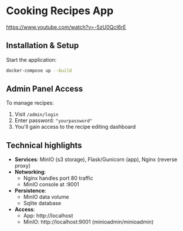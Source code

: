 # Cooking Recipes App
https://www.youtube.com/watch?v=-5zU0QcI6rE
## Installation & Setup
   Start the application:
   ```bash
   docker-compose up --build
   ```

## Admin Panel Access
To manage recipes:
1. Visit `/admin/login` 
2. Enter password: `"yourpassword"`
3. You'll gain access to the recipe editing dashboard


## Technical highlights 
- **Services**: MinIO (s3 storage), Flask/Gunicorn (app), Nginx (reverse proxy)
- **Networking**:
  - Nginx handles port 80 traffic
  - MinIO console at :9001
- **Persistence**:
  - MinIO data volume
  - Sqlite database
- **Access**:
  - App: http://localhost
  - MinIO: http://localhost:9001 (minioadmin/minioadmin)
